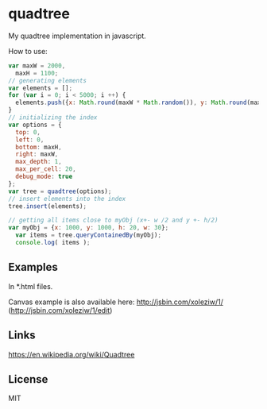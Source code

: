 quadtree
========

My quadtree implementation in javascript.

How to use:
```javascript
var maxW = 2000,
  maxH = 1100;
// generating elements
var elements = [];
for (var i = 0; i < 5000; i ++) {
  elements.push({x: Math.round(maxW * Math.random()), y: Math.round(maxH * Math.random()), w: 1, h: 1});
}
// initializing the index
var options = {
  top: 0,
  left: 0,
  bottom: maxH,
  right: maxW,
  max_depth: 1,
  max_per_cell: 20,
  debug_mode: true
};
var tree = quadtree(options);
// insert elements into the index
tree.insert(elements);

// getting all items close to myObj (x+- w /2 and y +- h/2)
var myObj = {x: 1000, y: 1000, h: 20, w: 30};
  var items = tree.queryContainedBy(myObj);
  console.log( items );
```

Examples 
-----
In *.html files.

Canvas example is also available here:
http://jsbin.com/xoleziw/1/ (http://jsbin.com/xoleziw/1/edit)

Links
-----
https://en.wikipedia.org/wiki/Quadtree

License
----- 
MIT
